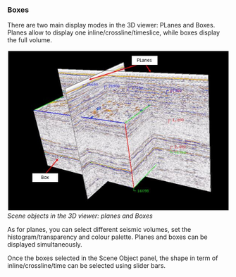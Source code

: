 ### Boxes

There are two main display modes in the 3D viewer: PLanes and Boxes. Planes allow to display one inline/crossline/timeslice, while boxes display the full volume.

![](/assets/3dviewer_boxes1.JPG)  
_Scene objects in the 3D viewer: planes and Boxes_

As for planes, you can select different seismic volumes, set the histogram/transparency and colour palette. Planes and boxes can be displayed simultaneously. 



Once the boxes selected in the Scene Object panel, the shape in term of inline/crossline/time can be selected using slider bars.

